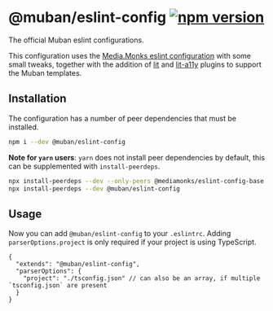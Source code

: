 # @muban/eslint-config [![npm version](https://badge.fury.io/js/%40muban%2Feslint-config.svg)](https://badge.fury.io/js/%40muban%2Feslint-config)

The official Muban eslint configurations.

This configuration uses the [Media.Monks eslint configuration](https://github.com/mediamonks/eslint-config) with some
small tweaks, together with the addition of [lit](https://www.npmjs.com/package/eslint-plugin-lit) and
[lit-a11y](https://www.npmjs.com/package/eslint-plugin-lit-a11y) plugins to support the Muban templates.


## Installation

The configuration has a number of peer dependencies that must be installed.

```bash
npm i --dev @muban/eslint-config
```

**Note for `yarn` users**: `yarn` does not install peer dependencies by default, this can be supplemented with `install-peerdeps`.

```bash
npx install-peerdeps --dev --only-peers @mediamonks/eslint-config-base
npx install-peerdeps --dev @muban/eslint-config
```

## Usage

Now you can add `@muban/eslint-config` to your `.eslintrc`. Adding `parserOptions.project` is only required if 
your project is using TypeScript.

```json5
{
  "extends": "@muban/eslint-config",
  "parserOptions": {
    "project": "./tsconfig.json" // can also be an array, if multiple `tsconfig.json` are present
  }
}

```
